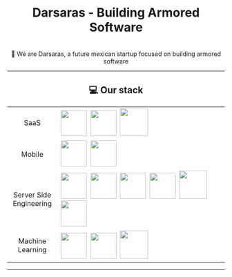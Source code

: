 
<div align="center">
    <h1>Darsaras - Building Armored Software</h1>
    <p>
        <br>🔭 We are Darsaras, a future mexican startup focused on building armored software
    </p>
</div>

---

<div align="center">
    <h2>💻 Our stack </h2>
    <table>
        <tr>
            <td align="center" width="100">SaaS</td>
            <td>
                      <img src="https://cdn.jsdelivr.net/gh/devicons/devicon@latest/icons/svelte/svelte-original.svg" height="60"/>&nbsp;
                      <img src="https://cdn.jsdelivr.net/gh/devicons/devicon@latest/icons/postgresql/postgresql-original.svg" height="60"/>&nbsp;
                      <img src="https://cdn.jsdelivr.net/gh/devicons/devicon/icons/docker/docker-original-wordmark.svg" height="65" />&nbsp;
            </td>
        </tr>
        <tr>
            <td align="center" width="100">Mobile</td>
            <td>
                      <img src="https://cdn.jsdelivr.net/gh/devicons/devicon/icons/kotlin/kotlin-original.svg" height="60" />&nbsp;
                      <img src="https://cdn.jsdelivr.net/gh/devicons/devicon@latest/icons/postgresql/postgresql-original.svg" height="60"/>&nbsp;
            </td>
        </tr>
        <tr>
            <td align="center" width="100">Server Side Engineering</td>
            <td>
                      <img src="https://cdn.jsdelivr.net/gh/devicons/devicon@latest/icons/go/go-original.svg" height="60" />&nbsp;
                      <img src="https://cdn.jsdelivr.net/gh/devicons/devicon/icons/kotlin/kotlin-original.svg" height="60" />&nbsp;
                      <img src="https://cdn.jsdelivr.net/gh/devicons/devicon@latest/icons/spring/spring-original.svg" height="60" />&nbsp;
                      <img src="https://cdn.jsdelivr.net/gh/devicons/devicon@latest/icons/postgresql/postgresql-original.svg" height="60"/>&nbsp;
                      <img src="https://cdn.jsdelivr.net/gh/devicons/devicon/icons/docker/docker-original-wordmark.svg" height="65" />&nbsp;
                      <img src="https://cdn.jsdelivr.net/gh/devicons/devicon@latest/icons/kubernetes/kubernetes-original.svg" height="60"/>&nbsp;
            </td>
        </tr>
        <tr>
            <td align="center" width="100">Machine Learning</td>
            <td>
                      <img src="https://cdn.jsdelivr.net/gh/devicons/devicon@latest/icons/python/python-original.svg" height="60" />&nbsp;
                      <img src="https://cdn.jsdelivr.net/gh/devicons/devicon@latest/icons/pytorch/pytorch-original.svg" height="60" />&nbsp;
                      <img src="https://cdn.jsdelivr.net/gh/devicons/devicon/icons/docker/docker-original-wordmark.svg" height="65" />&nbsp;
            </td>
        </tr>
    </table>
</div>

---
